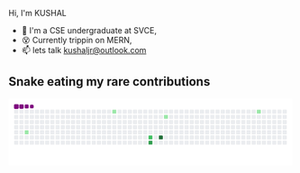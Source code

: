 Hi, I'm KUSHAL
 
- 🌱 I'm a CSE undergraduate at SVCE,
- 😵 Currently trippin on MERN,
- 📫 lets talk kushaljr@outlook.com

<!---
Kushal-jr/Kushal-jr is a ✨ special ✨ repository because its `README.md` (this file) appears on your GitHub profile.
You can click the Preview link to take a look at your changes.
--->



## Snake eating my rare contributions

![snake gif](https://github.com/Kushal-jr/Kushal-jr/blob/output/github-contribution-grid-snake.gif)
